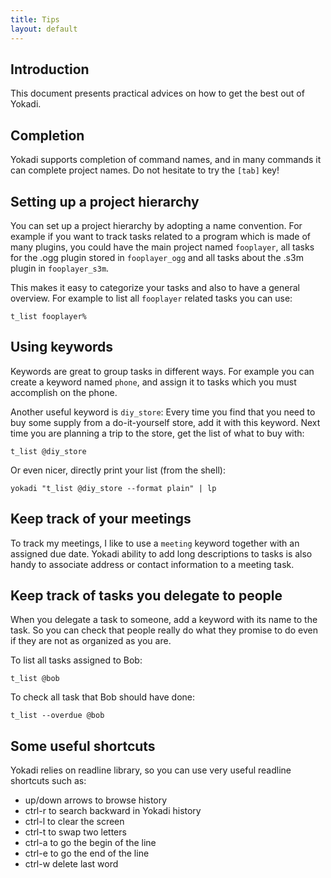 ```yaml
---
title: Tips
layout: default
---
```


## Introduction

This document presents practical advices on how to get the best out of Yokadi.

## Completion

Yokadi supports completion of command names, and in many commands it can
complete project names. Do not hesitate to try the `[tab]` key!

## Setting up a project hierarchy

You can set up a project hierarchy by adopting a name convention. For example if
you want to track tasks related to a program which is made of many plugins, you
could have the main project named `fooplayer`, all tasks for the .ogg plugin
stored in `fooplayer_ogg` and all tasks about the .s3m plugin in
`fooplayer_s3m`.

This makes it easy to categorize your tasks and also to have a general overview.
For example to list all `fooplayer` related tasks you can use:

    t_list fooplayer%

## Using keywords

Keywords are great to group tasks in different ways. For example you can create
a keyword named `phone`, and assign it to tasks which you must accomplish on
the phone.

Another useful keyword is `diy_store`: Every time you find that you need to buy
some supply from a do-it-yourself store, add it with this keyword. Next time you
are planning a trip to the store, get the list of what to buy with:

    t_list @diy_store

Or even nicer, directly print your list (from the shell):

    yokadi "t_list @diy_store --format plain" | lp

## Keep track of your meetings

To track my meetings, I like to use a `meeting` keyword together with an
assigned due date. Yokadi ability to add long descriptions to tasks is also
handy to associate address or contact information to a meeting task.

## Keep track of tasks you delegate to people

When you delegate a task to someone, add a keyword with its name to the task.
So you can check that people really do what they promise to do even if they
are not as organized as you are.

To list all tasks assigned to Bob:

    t_list @bob

To check all task that Bob should have done:

    t_list --overdue @bob

## Some useful shortcuts

Yokadi relies on readline library, so you can use very useful readline
shortcuts such as:

- up/down arrows to browse history
- ctrl-r to search backward in Yokadi history
- ctrl-l to clear the screen
- ctrl-t to swap two letters
- ctrl-a to go the begin of the line
- ctrl-e to go the end of the line
- ctrl-w delete last word

<!-- vim: set ts=4 sw=4 et: -->
